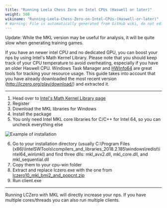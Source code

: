 ```yaml
---
title: "Running Leela Chess Zero on Intel CPUs (Haswell or later)"
weight: 500
wikiname: "Running-Leela-Chess-Zero-on-Intel-CPUs-(Haswell-or-later)"
# Warning: File is automatically generated from GitHub wiki, do not edit by hand.
---
```

Update:  While the MKL version may be useful for analysis, it will be quite slow when generating training games.

If you have an newer intel CPU and no dedicated GPU, you can boost your nps by using Intel's Math Kernel Library. Please note that you should keep track of your CPU temperature to avoid overheating, especially if you have an older Haswell CPU. Windows Task Manager and [HWInfo64](https://www.hwinfo.com/download.php) are great tools for tracking your resource usage. This guide takes into account that you have already downloaded the most recent version (http://lczero.org/play/download/) and extracted it.

***

1. Head over to [Intel's Math Kernel Library page](https://software.intel.com/en-us/mkl)
2. Register
3. Download the MKL libraries for Windows
4. Install the package
5. You only need Intel MKL core libraries for C/C++ for Intel 64, so you can uncheck everything else

![Example of installation](https://i.imgur.com/YcIVkKp.png)

6. Go to your installation directory (usually C:\Program Files (x86)\IntelSWTools\compilers_and_libraries_2018.2.185\windows\redist\intel64_win\mkl) and find three dlls: mkl_avx2.dll, mkl_core.dll, and mkl_sequential.dll
7. Copy them to your cpu-win folder
8. Extract and replace lczero.exe with the one from [lczero10_mkl_bmi2_and_popcnt.zip](https://github.com/glinscott/leela-chess/releases/download/v0.10rc1/lczero10_mkl_bmi2_and_popcnt.zip)
9. Run client.exe

***
Running LCZero with MKL will directly increase your nps. If you have multiple cores/threads you can also run multiple clients.